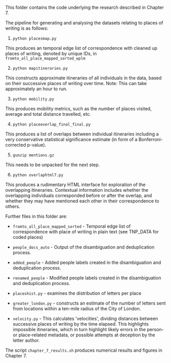 This folder contains the code underlying the research described in Chapter 7.

The pipeline for generating and analysing the datasets relating to places of writing is as follows:

1. `python placesmap.py`

This produces an temporal edge list of correspondence with cleaned up places of writing, denoted by unique IDs, in `fromto_all_place_mapped_sorted_wplm`

2. `python mapitineraries.py` 

This constructs approximate itineraries of all individuals in the data, based on their successive places of writing over time. Note: This can take approximately an hour to run.

3. `python mobility.py`

This produces mobility metrics, such as the number of places visited, average and total distance travelled, etc.

4. `python placeoverlap_final_final.py`

This produces a list of overlaps between individual itineraries including a very conservative statistical significance estimate (in form of a Bonferroni-corrected p-value).

5. `gunzip mentions.gz`

This needs to be unpacked for the next step.

6. `python overlaphtml7.py`

This produces a rudimentary HTML interface for exploration of the overlapping itineraries. Contextual information includes whether the overlapping individuals corresponded before or after the overlap, and whether they may have mentioned each other in their correspondence to others.

Further files in this folder are:

- `fromto_all_place_mapped_sorted` - Temporal edge list of correspondence with place of writing in plain text (see TNP_DATA for coded places)

- `people_docs_auto` - Output of the disambiguation and deduplication process.

- `added_people` - Added people labels created in the disambiguation and deduplication process.

- `renamed_people` - Modified people labels created in the disambiguation and deduplication process.

- `placeshist.py` - examines the distribution of letters per place

- `greater_london.py` - constructs an estimate of the number of letters sent from locations within a ten-mile radius of the City of London.

- `velocity.py` - This calculates 'velocities', dividing distances between successive places of writing by the time elapsed. This highlights impossible itineraries, which in turn highlight likely errors in the person- or place-related metadata, or possible attempts at deception by the letter author.
 
The script `chapter_7_results.sh` produces numerical results and figures in Chapter 7. 


